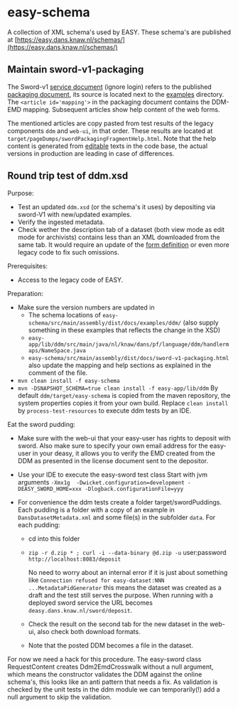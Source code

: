 easy-schema
============

A collection of XML schema's used by EASY. These schema's are published at 
[https://easy.dans.knaw.nl/schemas/](https://easy.dans.knaw.nl/schemas/)


Maintain sword-v1-packaging
---------------------------

The Sword-v1 [service document] \(ignore login) refers to the published [packaging document], its source is
located next to the [examples] directory. The `<article id='mapping'>` in the packaging document
contains the DDM-EMD mapping. Subsequent articles show help content of the web forms.

The mentioned articles are copy pasted from test results of the legacy components `ddm` and `web-ui`,
in that order. These results are located at `target/pageDumps/swordPackagingFragmentHelp.html`.
Note that the help content is generated from [editable] texts in the code base,
the actual versions in production are leading in case of differences.

[service document]: http://easy.dans.knaw.nl/sword/servicedocument
[packaging document]: https://easy.dans.knaw.nl/schemas/docs/sword-v1-packaging.html
[examples]: https://github.com/DANS-KNAW/easy-schema/tree/master/src/main/assembly/dist/docs
[editable]: https://github.com/jo-pol/easy-app/tree/master/front-end/easy-webui/src/main/assembly/dist/res/example/editable/help


Round trip test of ddm.xsd
--------------------------

Purpose:
 
* Test an updated `ddm.xsd` (or the schema's it uses) by depositing via sword-V1 with new/updated examples.
* Verify the ingested metadata.
* Check wether the description tab of a dataset (both view mode as edit mode for archivists) contains less than an XML downloaded from the same tab. It would require an update of the [form definition] or even more legacy code to fix such omissions.

[form definition]: https://github.com/jo-pol/easy-app/blob/9ec1c7f0fc496250f797269c874a990d1c21decb/lib/easy-business/src/main/java/nl/knaw/dans/easy/domain/form/form-descriptions/unspecified.xml#L678-L681

Prerequisites:

* Access to the legacy code of EASY.

Preparation:

* Make sure the version numbers are updated in
  * The schema locations of `easy-schema/src/main/assembly/dist/docs/examples/ddm/`
    (also supply something in these examples that reflects the change in the XSD)
  * `easy-app/lib/ddm/src/main/java/nl/knaw/dans/pf/language/ddm/handlermaps/NameSpace.java`
  * `easy-schema/src/main/assembly/dist/docs/sword-v1-packaging.html`
    also update the mapping and help sections as explained in the comment of the file.
* `mvn clean install -f easy-schema`
* `mvn -DSNAPSHOT_SCHEMA=true clean install -f easy-app/lib/ddm`
  By default `ddm/target/easy-schema` is copied from the maven repository,
  the system properties copies it from  your own build.
  Replace `clean install` by `process-test-resources` to execute ddm tests by an IDE.

Eat the sword pudding:

  * Make sure with the web-ui that your easy-user has rights to deposit with sword.
    Also make sure to specify your own email address for the easy-user in your deasy,
    it allows you to verify the EMD created from the DDM
    as presented in the license document sent to the depositor.
  * Use your IDE to execute the easy-sword test class Start with jvm arguments
    `-Xmx1g  -Dwicket.configuration=development -DEASY_SWORD_HOME=xxx -Dlogback.configurationFile=yyy`
  * For convenience the ddm tests create a folder target/swordPuddings. Each pudding is a folder
    with a copy of an example in `DansDatasetMetadata.xml` and some file(s) in the subfolder `data`.
    For each pudding:

    * cd into this folder
    * `zip -r d.zip * ; curl -i --data-binary @d.zip -u` user:password `http://localhost:8083/deposit`

      No need to worry about an internal error if it is just about something like
      `Connection refused for easy-dataset:NNN ...MetadataPidGenerator`
      this means the dataset was created as a draft and the test still serves the purpose.
      When running with a deployed sword service the URL becomes `deasy.dans.knaw.nl/sword/deposit`.

    * Check the result on the second tab for the new dataset in the web-ui,
      also check both download formats.
    * Note that the posted DDM becomes a file in the dataset.

  For now we need a hack for this procedure.
  The easy-sword class RequestContent creates Ddm2EmdCrosswalk without a null argument,
  which means the constructor validates the DDM against the online schema's,
  this looks like an anti pattern that needs a fix.
  As validation is checked by the unit tests in the ddm module
  we can temporarily(!) add a null argument to skip the validation.
